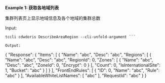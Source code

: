 **Example 1: 获取各地域列表**

集群列表页上显示地域信息及各个地域的集群总数

Input: 

```
tccli cdwdoris DescribeAreaRegion --cli-unfold-argument ```

Output: 
```
{
    "Response": {
        "Items": [
            {
                "Name": "abc",
                "Desc": "abc",
                "Regions": [
                    {
                        "Name": "abc",
                        "Desc": "abc",
                        "RegionId": 0,
                        "Zones": [
                            {
                                "Name": "abc",
                                "Desc": "abc",
                                "ZoneId": 0,
                                "Encrypt": 0
                            }
                        ],
                        "Count": 0,
                        "IsInternationalSite": 1,
                        "Bucket": "abc"
                    }
                ]
            }
        ],
        "FrontEndRules": [
            {
                "ID": 0,
                "Name": "abc",
                "Rule": "abc"
            }
        ],
        "AvailableWhiteListNames": [
            "abc"
        ],
        "RequestId": "abc"
    }
}
```


